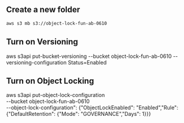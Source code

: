 ## Create a new folder
```sh
aws s3 mb s3://object-lock-fun-ab-0610
```

## Turn on Versioning
aws s3api put-bucket-versioning --bucket object-lock-fun-ab-0610 --versioning-configuration Status=Enabled

## Turn on Object Locking

aws s3api put-object-lock-configuration \
--bucket object-lock-fun-ab-0610 \
--object-lock-configuration": {"ObjectLockEnabled": "Enabled","Rule": {"DefaultRetention": {"Mode": "GOVERNANCE","Days": 1}}}

